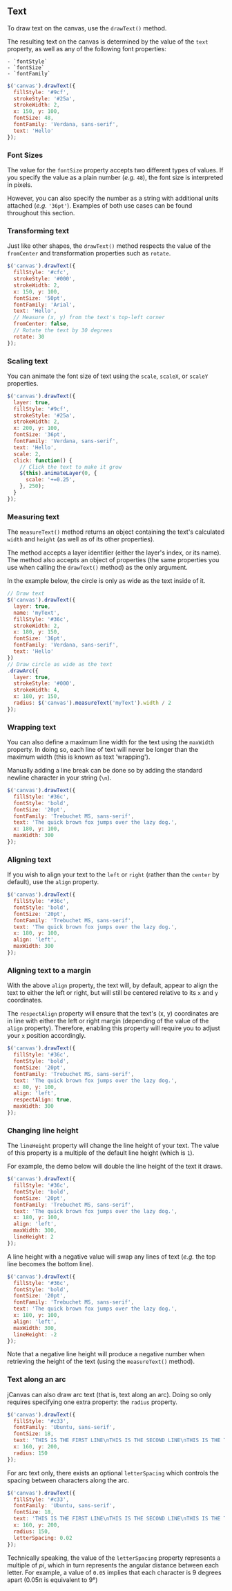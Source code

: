 ## Text

To draw text on the canvas, use the `drawText()` method.

The resulting text on the canvas is determined by the value of the `text` property, as well as any of the following font properties:

	- `fontStyle`
	- `fontSize`
	- `fontFamily`

```javascript
$('canvas').drawText({
  fillStyle: '#9cf',
  strokeStyle: '#25a',
  strokeWidth: 2,
  x: 150, y: 100,
  fontSize: 48,
  fontFamily: 'Verdana, sans-serif',
  text: 'Hello'
});
```

### Font Sizes

The value for the `fontSize` property accepts two different types of values. If you specify the value as a plain number (*e.g.* `48`), the font size is interpreted in pixels.

However, you can also specify the number as a string with additional units attached (*e.g.* `'36pt'`). Examples of both use cases can be found throughout this section.

### Transforming text

Just like other shapes, the `drawText()` method respects the value of the `fromCenter` and transformation properties such as `rotate`.

```javascript
$('canvas').drawText({
  fillStyle: '#cfc',
  strokeStyle: '#000',
  strokeWidth: 2,
  x: 150, y: 100,
  fontSize: '50pt',
  fontFamily: 'Arial',
  text: 'Hello',
  // Measure (x, y) from the text's top-left corner
  fromCenter: false,
  // Rotate the text by 30 degrees
  rotate: 30
});
```

### Scaling text

You can animate the font size of text using the `scale`, `scaleX`, or `scaleY` properties.

```javascript
$('canvas').drawText({
  layer: true,
  fillStyle: '#9cf',
  strokeStyle: '#25a',
  strokeWidth: 2,
  x: 200, y: 100,
  fontSize: '36pt',
  fontFamily: 'Verdana, sans-serif',
  text: 'Hello',
  scale: 2,
  click: function() {
    // Click the text to make it grow
    $(this).animateLayer(0, {
      scale: '+=0.25',
    }, 250);
  }
});
```

### Measuring text

The `measureText()` method returns an object containing the text's calculated `width` and `height` (as well as of its other properties).

The method accepts a layer identifier (either the layer's index, or its name). The method also accepts an object of properties (the same properties you use when calling the `drawText()` method) as the only argument.

In the example below, the circle is only as wide as the text inside of it.

```javascript
// Draw text
$('canvas').drawText({
  layer: true,
  name: 'myText',
  fillStyle: '#36c',
  strokeWidth: 2,
  x: 180, y: 150,
  fontSize: '36pt',
  fontFamily: 'Verdana, sans-serif',
  text: 'Hello'
})
// Draw circle as wide as the text
.drawArc({
  layer: true,
  strokeStyle: '#000',
  strokeWidth: 4,
  x: 180, y: 150,
  radius: $('canvas').measureText('myText').width / 2
});
```

### Wrapping text

You can also define a maximum line width for the text using the `maxWidth` property. In doing so, each line of text will never be longer than the maximum width (this is known as text 'wrapping').

Manually adding a line break can be done so by adding the standard newline character in your string (`\n`).

```javascript
$('canvas').drawText({
  fillStyle: '#36c',
  fontStyle: 'bold',
  fontSize: '20pt',
  fontFamily: 'Trebuchet MS, sans-serif',
  text: 'The quick brown fox jumps over the lazy dog.',
  x: 180, y: 100,
  maxWidth: 300
});
```

### Aligning text

If you wish to align your text to the `left` or `right` (rather than the `center` by default), use the `align` property.

```javascript
$('canvas').drawText({
  fillStyle: '#36c',
  fontStyle: 'bold',
  fontSize: '20pt',
  fontFamily: 'Trebuchet MS, sans-serif',
  text: 'The quick brown fox jumps over the lazy dog.',
  x: 180, y: 100,
  align: 'left',
  maxWidth: 300
});
```

### Aligning text to a margin

With the above `align` property, the text will, by default, appear to align the text to either the left or right, but will still be centered relative to its `x` and `y` coordinates.

The `respectAlign` property will ensure that the text's (x, y) coordinates are in line with either the left or right margin (depending of the value of the `align` property). Therefore, enabling this property will require you to adjust your `x` position accordingly.

```javascript
$('canvas').drawText({
  fillStyle: '#36c',
  fontStyle: 'bold',
  fontSize: '20pt',
  fontFamily: 'Trebuchet MS, sans-serif',
  text: 'The quick brown fox jumps over the lazy dog.',
  x: 80, y: 100,
  align: 'left',
  respectAlign: true,
  maxWidth: 300
});
```

### Changing line height

The `lineHeight` property will change the line height of your text. The value of this property is a multiple of the default line height (which is `1`).

For example, the demo below will double the line height of the text it draws.

```javascript
$('canvas').drawText({
  fillStyle: '#36c',
  fontStyle: 'bold',
  fontSize: '20pt',
  fontFamily: 'Trebuchet MS, sans-serif',
  text: 'The quick brown fox jumps over the lazy dog.',
  x: 180, y: 100,
  align: 'left',
  maxWidth: 300,
  lineHeight: 2
});
```

A line height with a negative value will swap any lines of text (*e.g.* the top line becomes the bottom line).

```javascript
$('canvas').drawText({
  fillStyle: '#36c',
  fontStyle: 'bold',
  fontSize: '20pt',
  fontFamily: 'Trebuchet MS, sans-serif',
  text: 'The quick brown fox jumps over the lazy dog.',
  x: 180, y: 100,
  align: 'left',
  maxWidth: 300,
  lineHeight: -2
});
```

Note that a negative line height will produce a negative number when retrieving the height of the text (using the `measureText()` method).

### Text along an arc

jCanvas can also draw arc text (that is, text along an arc). Doing so only requires specifying one extra property: the `radius` property.

```javascript
$('canvas').drawText({
  fillStyle: '#c33',
  fontFamily: 'Ubuntu, sans-serif',
  fontSize: 18,
  text: 'THIS IS THE FIRST LINE\nTHIS IS THE SECOND LINE\nTHIS IS THE THIRD LINE',
  x: 160, y: 200,
  radius: 150
});
```

For arc text only, there exists an optional `letterSpacing` which controls the spacing between characters along the arc.

```javascript
$('canvas').drawText({
  fillStyle: '#c33',
  fontFamily: 'Ubuntu, sans-serif',
  fontSize: 18,
  text: 'THIS IS THE FIRST LINE\nTHIS IS THE SECOND LINE\nTHIS IS THE THIRD LINE',
  x: 160, y: 200,
  radius: 150,
  letterSpacing: 0.02
});
```

Technically speaking, the value of the `letterSpacing` property represents a multiple of *pi*, which in turn represents the angular distance between each letter. For example, a value of `0.05` implies that each character is 9 degrees apart (0.05&pi; is equivalent to 9&deg;)
